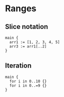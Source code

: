 # Ranges

## Slice notation
```the
main {
  arr1 := [1, 2, 3, 4, 5]
  arr3 := arr1[..2]
}
```

## Iteration
```the
main {
  for i in 0..10 {}
  for i in 0..=9 {}
}
```
